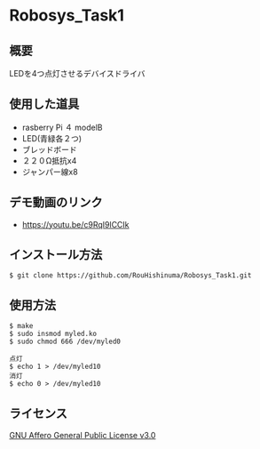 # Robosys_Task1

## 概要
LEDを4つ点灯させるデバイスドライバ

## 使用した道具
- rasberry Pi ４ modelB
- LED(青緑各２つ)
- ブレッドボード
- ２２０Ω抵抗x4
- ジャンパー線x8

## デモ動画のリンク
- https://youtu.be/c9RqI9lCCIk

## インストール方法
```
$ git clone https://github.com/RouHishinuma/Robosys_Task1.git
```

## 使用方法

```
$ make
$ sudo insmod myled.ko
$ sudo chmod 666 /dev/myled0
```
```
点灯
$ echo 1 > /dev/myled10
消灯
$ echo 0 > /dev/myled10
```

## ライセンス
[GNU Affero General Public License v3.0](https://github.com/RouHishinuma/Robosys_Task1/blob/master/COPYING)


